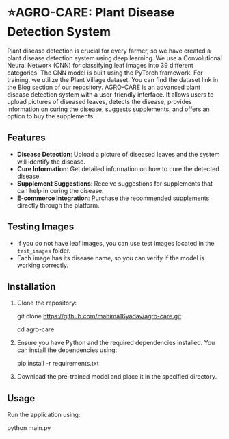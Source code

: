# ⭐AGRO-CARE: Plant Disease Detection System

Plant disease detection is crucial for every farmer, so we have created a plant disease detection system using deep learning. We use a Convolutional Neural Network (CNN) for classifying leaf images into 39 different categories. The CNN model is built using the PyTorch framework. For training, we utilize the Plant Village dataset. You can find the dataset link in the Blog section of our repository. AGRO-CARE is an advanced plant disease detection system with a user-friendly interface. It allows users to upload pictures of diseased leaves, detects the disease, provides information on curing the disease, suggests supplements, and offers an option to buy the supplements.

## Features

- **Disease Detection**: Upload a picture of diseased leaves and the system will identify the disease.
- **Cure Information**: Get detailed information on how to cure the detected disease.
- **Supplement Suggestions**: Receive suggestions for supplements that can help in curing the disease.
- **E-commerce Integration**: Purchase the recommended supplements directly through the platform.

## Testing Images

- If you do not have leaf images, you can use test images located in the `test_images` folder.
- Each image has its disease name, so you can verify if the model is working correctly.

## Installation

1. Clone the repository:

    git clone https://github.com/mahima16yadav/agro-care.git
   
    cd agro-care


3. Ensure you have Python and the required dependencies installed. You can install the dependencies using:

    pip install -r requirements.txt

4. Download the pre-trained model and place it in the specified directory.

## Usage

Run the application using:

python main.py
